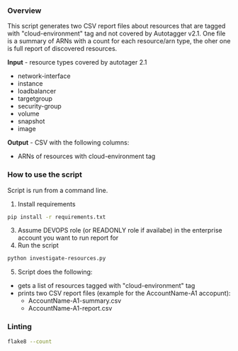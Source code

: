 ### Overview
This script generates two CSV report files about resources that are tagged with "cloud-environment" tag and not covered by Autotagger v2.1.
One file is a summary of ARNs with a count for each resource/arn type, the oher one is full report of discovered resources.

**Input** - resource types covered by autotager 2.1
- network-interface
- instance
- loadbalancer
- targetgroup
- security-group
- volume
- snapshot
- image

**Output** - CSV with the following columns:
- ARNs of resources with cloud-environment tag

### How to use the script
Script is run from a command line.
1. Install requirements
```bash
pip install -r requirements.txt
```
3. Assume DEVOPS role (or READONLY role if availabe) in the enterprise account you want to run report for
4. Run the script
```bash
python investigate-resources.py
```
5. Script does the following:
  - gets a list of resources tagged with "cloud-environment" tag
  - prints two CSV report files (example for the AccountName-A1 accopunt):
    - AccountName-A1-summary.csv
    - AccountName-A1-report.csv

### Linting
```bash
flake8 --count
```
